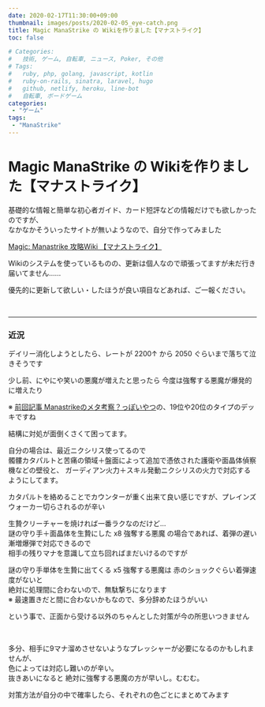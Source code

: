 ```yaml
---
date: 2020-02-17T11:30:00+09:00
thumbnail: images/posts/2020-02-05_eye-catch.png
title: Magic ManaStrike の Wikiを作りました【マナストライク】
toc: false

# Categories:
#   技術, ゲーム, 自転車, ニュース, Poker, その他
# Tags:
#   ruby, php, golang, javascript, kotlin
#   ruby-on-rails, sinatra, laravel, hugo
#   github, netlify, heroku, line-bot
#   自転車, ボードゲーム
categories:
 - "ゲーム"
tags:
 - "ManaStrike"
---
```


# Magic ManaStrike の Wikiを作りました【マナストライク】

基礎的な情報と簡単な初心者ガイド、カード短評などの情報だけでも欲しかったのですが、  
なかなかそういったサイトが無いようなので、自分で作ってみました

[Magic: Manastrike 攻略Wiki 【マナストライク】](http://manastrike.xyz/)

Wikiのシステムを使っているものの、更新は個人なので頑張ってますが未だ行き届いてません……  

優先的に更新して欲しい・したほうが良い項目などあれば、ご一報ください。

<br>

* * *

### 近況

デイリー消化しようとしたら、レートが 2200↑ から 2050 ぐらいまで落ちて泣きそうです  

少し前、にやにや笑いの悪魔が増えたと思ったら 今度は強奪する悪魔が爆発的に増えたり  

※ [前回記事 Manastrikeのメタ考察？っぽいやつ](https://masaqu.id/posts/2020-02-12_manastrike-toprank/)の、19位や20位のタイプのデッキですね  

結構に対処が面倒くさくて困ってます。  

自分の場合は、最近ニクシリス使ってるので    
髑髏カタパルトと苦痛の領域＋盤面によって追加で憑依された護衛や面晶体偵察機などの壁役と、
ガーディアン火力＋スキル発動ニクシリスの火力で対応するようにしてます。  

カタパルトを絡めることでカウンターが重く出来て良い感じですが、プレインズウォーカー切らされるのが辛い  

生贄クリーチャーを焼ければ一番ラクなのだけど…  
謎の守り手＋面晶体を生贄にした x8 強奪する悪魔 の場合であれば、着弾の遅い漸増爆弾で対応できるので  
相手の残りマナを意識して立ち回ればまだいけるのですが

謎の守り手単体を生贄に出てくる x5 強奪する悪魔は 赤のショックぐらい着弾速度がないと  
絶対に処理間に合わないので、無駄撃ちになります  
※ 最速置きだと間に合わないかもなので、多分辞めたほうがいい  

という事で、正面から受ける以外のちゃんとした対策が今の所思いつきません

<br>

多分、相手に9マナ溜めさせないようなプレッシャーが必要になるのかもしれませんが、  
色によっては対応し難いのが辛い。  
抜きあいになると 絶対に強奪する悪魔の方が早いし。むむむ。

対策方法が自分の中で確率したら、それぞれの色ごとにまとめてみます
